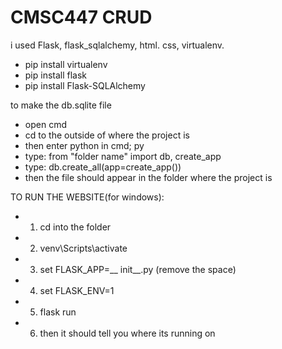 # CMSC447 CRUD
i used Flask, flask_sqlalchemy, html. css, virtualenv.
* pip install virtualenv
* pip install flask
* pip install Flask-SQLAlchemy


to make the db.sqlite file
* open cmd
* cd to the outside of where the project is
* then enter python in cmd; py
* type: from "folder name" import db, create_app
* type: db.create_all(app=create_app())
* then the file should appear in the folder where the project is 

TO RUN THE WEBSITE(for windows):
* 1) cd into the folder
* 2) venv\Scripts\activate
* 3) set FLASK_APP=__ init__.py (remove the space)
* 4) set FLASK_ENV=1
* 5) flask run
* 6) then it should tell you where its running on
